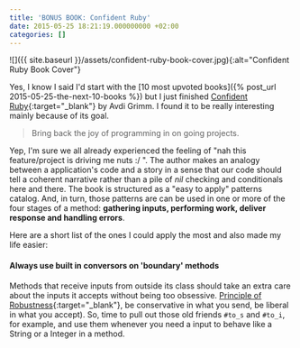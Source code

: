 ```yaml
---
title: 'BONUS BOOK: Confident Ruby'
date: 2015-05-25 18:21:19.000000000 +02:00
categories: []
---
```

![]({{ site.baseurl }}/assets/confident-ruby-book-cover.jpg){:alt="Confident Ruby Book Cover"}

Yes, I know I said I'd start with the [10 most upvoted books]({% post_url 2015-05-25-the-next-10-books %}) but I just finished [Confident Ruby](http://www.confidentruby.com){:target="_blank"} by Avdi Grimm. I found it to be really interesting mainly because of its goal.

  > Bring back the joy of programming in on going projects.
  
Yep, I'm sure we all already experienced the feeling of "nah this feature/project is driving me nuts :/ ". The author makes an analogy between a application's code and a story in a sense that our code should tell a coherent narrative rather than a pile of *nil* checking and conditionals here and there.
The book is structured as a "easy to apply" patterns catalog. And, in turn, those patterns are can be used in one or more of the four stages of a method: **gathering inputs, performing work, deliver response and handling errors**.

Here are a short list of the ones I could apply the most and also made my life easier:

#### Always use built in conversors on 'boundary' methods

Methods that receive inputs from outside its class should take an extra care about the inputs it accepts without being too obsessive. [Principle of Robustness](http://en.wikipedia.org/wiki/Robustness_principle){:target="_blank"}, be conservative in what you send, be liberal in what you accept). So, time to pull out those old friends `#to_s` and `#to_i`, for example, and use them whenever you need a input to behave like a String or a Integer in a method.



